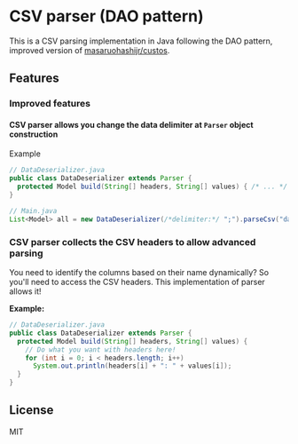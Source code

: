 # CSV parser (DAO pattern)

This is a CSV parsing implementation in Java following the DAO pattern, improved version of [masaruohashijr/custos](https://github.com/masaruohashijr/custos).

## Features

### Improved features

#### CSV parser allows you change the data delimiter at `Parser` object construction

Example
```java
// DataDeserializer.java
public class DataDeserializer extends Parser {
  protected Model build(String[] headers, String[] values) { /* ... */ }
}
```

```java
// Main.java
List<Model> all = new DataDeserializer(/*delimiter:*/ ";").parseCsv("data.csv");
```

### CSV parser collects the CSV headers to allow advanced parsing

You need to identify the columns based on their name dynamically? So you'll need
to access the CSV headers. This implementation of parser allows it!

**Example:**
```java
// DataDeserializer.java
public class DataDeserializer extends Parser {
  protected Model build(String[] headers, String[] values) {
    // Do what you want with headers here!
    for (int i = 0; i < headers.length; i++)
      System.out.println(headers[i] + ": " + values[i]);
  }
}
```

## License

MIT
